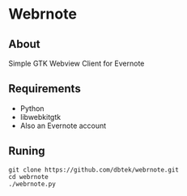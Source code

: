 Webrnote
========
About
--------------
Simple GTK Webview Client for Evernote


Requirements
---------------------
- Python
- libwebkitgtk
- Also an Evernote account

Runing
--------------
	git clone https://github.com/dbtek/webrnote.git
	cd webrnote
	./webrnote.py
